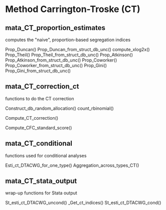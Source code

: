 # Method Carrington-Troske (CT) 

## mata_CT_proportion_estimates
computes the "naive", proportion-based segregation indices

Prop_Duncan()
Prop_Duncan_from_struct_db_unc()
compute_xlog2x()
Prop_Theil()
Prop_Theil_from_struct_db_unc()
Prop_Atkinson()
Prop_Atkinson_from_struct_db_unc()
Prop_Coworker()
Prop_Coworker_from_struct_db_unc()
Prop_Gini()
Prop_Gini_from_struct_db_unc()


## mata_CT_correction_ct
functions to do the CT correction

Construct_db_random_allocation()
count_rbinomial()

Compute_CT_correction()

Compute_CFC_standard_score()


## mata_CT_conditional
functions used for conditional analyses

Esti_ct_DTACWG_for_one_type()
Aggregation_across_types_CT()


## mata_CT_stata_output
wrap-up functions for Stata output

St_esti_ct_DTACWG_uncond()
_Get_ct_indices()
St_esti_ct_DTACWG_cond()

